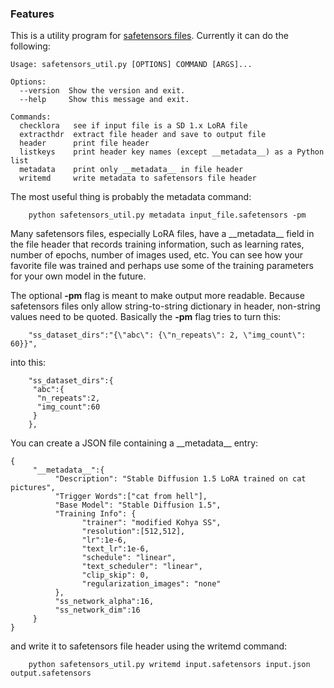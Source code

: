 ### Features

This is a utility program for [safetensors files](https://github.com/huggingface/safetensors "safetensors files"). Currently it can do the following:

    
    Usage: safetensors_util.py [OPTIONS] COMMAND [ARGS]...
    
    Options:
      --version  Show the version and exit.
      --help     Show this message and exit.
    
    Commands:
      checklora   see if input file is a SD 1.x LoRA file
      extracthdr  extract file header and save to output file
      header      print file header
      listkeys    print header key names (except __metadata__) as a Python list
      metadata    print only __metadata__ in file header
      writemd     write metadata to safetensors file header


The most useful thing is probably the metadata command:

        python safetensors_util.py metadata input_file.safetensors -pm

Many safetensors files, especially LoRA files, have a \_\_metadata\_\_ field in the file header that records training information, such as learning rates, number of epochs, number of images used, etc. You can see how your favorite file was trained and perhaps use some of the training parameters for your own model in the future.

The optional **-pm** flag is meant to make output more readable. Because safetensors files only allow string-to-string dictionary in header, non-string values need to be quoted. Basically the **-pm** flag tries to turn this:

        "ss_dataset_dirs":"{\"abc\": {\"n_repeats\": 2, \"img_count\": 60}}",

into this:

        "ss_dataset_dirs":{
         "abc":{
          "n_repeats":2,
          "img_count":60
         }
        },

You can create a JSON file containing a \_\_metadata\_\_ entry:

    {
         "__metadata__":{
              "Description": "Stable Diffusion 1.5 LoRA trained on cat pictures",
              "Trigger Words":["cat from hell"],
              "Base Model": "Stable Diffusion 1.5",
              "Training Info": {
                    "trainer": "modified Kohya SS",
                    "resolution":[512,512],
                    "lr":1e-6,
                    "text_lr":1e-6,
                    "schedule": "linear",
                    "text_scheduler": "linear",
                    "clip_skip": 0,
                    "regularization_images": "none"
              },
              "ss_network_alpha":16,
              "ss_network_dim":16
         }
    }

and write it to safetensors file header using the writemd command:

        python safetensors_util.py writemd input.safetensors input.json output.safetensors
